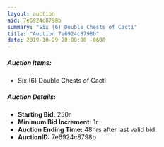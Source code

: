 ```yaml
---
layout: auction
aid: 7e6924c8798b
summary: "Six (6) Double Chests of Cacti"
title: "Auction 7e6924c8798b"
date: 2019-10-29 20:00:00 -0600
---
```


##### Auction Items:

* Six (6) Double Chests of Cacti

##### Auction Details:

* **Starting Bid:** 250r
* **Minimum Bid Increment:** 1r
* **Auction Ending Time:** 48hrs after last valid bid.
* **AuctionID:** 7e6924c8798b
